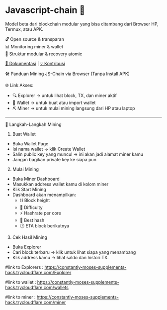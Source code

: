 # Javascript-chain 🚀
Model beta dari blockchain modular yang bisa ditambang dari Browser HP, Termux, atau APK.

🔓 Open source & transparan  
📊 Monitoring miner & wallet  
📁 Struktur modular & recovery atomic

[📘 Dokumentasi](docs.md) | [💡 Kontribusi](CONTRIBUTING.md)

🛠️ Panduan Mining JS-Chain via Browser (Tanpa Install APK)

🌐 Link Akses:
- 🔍 Explorer → untuk lihat block, TX, dan miner aktif
- 💼 Wallet → untuk buat atau import wallet
- ⛏️ Miner → untuk mulai mining langsung dari HP atau laptop

---

🧭 Langkah-Langkah Mining

1. Buat Wallet
- Buka Wallet Page
- Isi nama wallet → klik Create Wallet
- Salin public key yang muncul → ini akan jadi alamat miner kamu
- Jangan bagikan private key ke siapa pun

2. Mulai Mining
- Buka Miner Dashboard
- Masukkan address wallet kamu di kolom miner
- Klik Start Mining
- Dashboard akan menampilkan:
  - ⛓️ Block height
  - 🎯 Difficulty
  - ⚡ Hashrate per core
  - 🧠 Best hash
  - 🕒 ETA block berikutnya

3. Cek Hasil Mining
- Buka Explorer
- Cari block terbaru → klik untuk lihat siapa yang menambang
- Klik address kamu → lihat saldo dan histori TX.

#link to Explorers  : https://constantly-moses-supplements-hack.trycloudflare.com/Explorer

#link to wallet  : https://constantly-moses-supplements-hack.trycloudflare.com/wallets

#link to miner  : https://constantly-moses-supplements-hack.trycloudflare.com/miner
